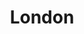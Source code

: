 ---
title:			"London"
post_path:	2017-11-12-london
date_start:	2017/11/12
date_end:		2017/11/19
metadata:
  - year: 2017
  - airports:
      - JFK
      - LHR
  - airport lounges:
      LHR:
        - British Airways Galleries South Lounge (T5)
  - airlines:
      - British Airways
  - cities:
      - London
  - countries:
      - England
  - continents:
      - Europe
  - regions:
      - Europe
  - hotels:
      - The Milestone Hotel
photos:
  - ext:		01.jpg
    class:	vertical
---